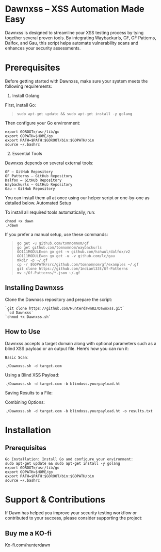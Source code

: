 # Dawnxss – XSS Automation Made Easy

Dawnxss is designed to streamline your XSS testing process by tying together several proven tools. By integrating Waybackurls, GF, GF Patterns, Dalfox, and Gau, this script helps automate vulnerability scans and enhances your security assessments.


# Prerequisites

Before getting started with Dawnxss, make sure your system meets the following requirements:

1. Install Golang

First, install Go:

> `sudo apt-get update && sudo apt-get install -y golang`

Then configure your Go environment:

`export GOROOT=/usr/lib/go`<br>
`export GOPATH=$HOME/go`<br>
`export PATH=$PATH:$GOROOT/bin:$GOPATH/bin`<br>
`source ~/.bashrc`<br>

2. Essential Tools

Dawnxss depends on several external tools:

    GF – GitHub Repository
    GF Patterns – GitHub Repository
    Dalfox – GitHub Repository
    Waybackurls – GitHub Repository
    Gau – GitHub Repository

You can install them all at once using our helper script or one-by-one as detailed below.
Automated Setup

To install all required tools automatically, run:

`chmod +x dawn`<br>
`./dawn`

If you prefer a manual setup, use these commands:

   > `go get -u github.com/tomnomnom/gf`<br>
   > `go get github.com/tomnomnom/waybackurls`<br>
   > `GO111MODULE=on go get -v github.com/hahwul/dalfox/v2`<br>
   > `GO111MODULE=on go get -u -v github.com/lc/gau`<br>
   > `mkdir -p ~/.gf`<br>
   > `cp -r $GOPATH/src/github.com/tomnomnom/gf/examples ~/.gf`<br>
   > `git clone https://github.com/1ndianl33t/Gf-Patterns`<br>
   > `mv ~/Gf-Patterns/*.json ~/.gf`<br>

## Installing Dawnxss

 Clone the Dawnxss repository and prepare the script:

    `git clone https://github.com/Hunterdawn82/Dawnxss.git`
     `cd Dawnxss`
    `chmod +x Dawnxss.sh`

## How to Use

Dawnxss accepts a target domain along with optional parameters such as a blind XSS payload or an output file. Here’s how you can run it:

    Basic Scan:

    ./Dawnxss.sh -d target.com

Using a Blind XSS Payload:

    ./Dawnxss.sh -d target.com -b blindxss.yourpayload.ht

Saving Results to a File:


Combining Options:

    ./Dawnxss.sh -d target.com -b blindxss.yourpayload.ht -o results.txt

# Installation
## Prerequisites

    Go Installation: Install Go and configure your environment:
    sudo apt-get update && sudo apt-get install -y golang
    export GOROOT=/usr/lib/go
    export GOPATH=$HOME/go
    export PATH=$PATH:$GOROOT/bin:$GOPATH/bin
    source ~/.bashrc

# Support & Contributions

If Dawn has helped you improve your security testing workflow or contributed to your success, please consider supporting the project:

## Buy me a KO-fi 

Ko-fi.com/hunterdawn 




